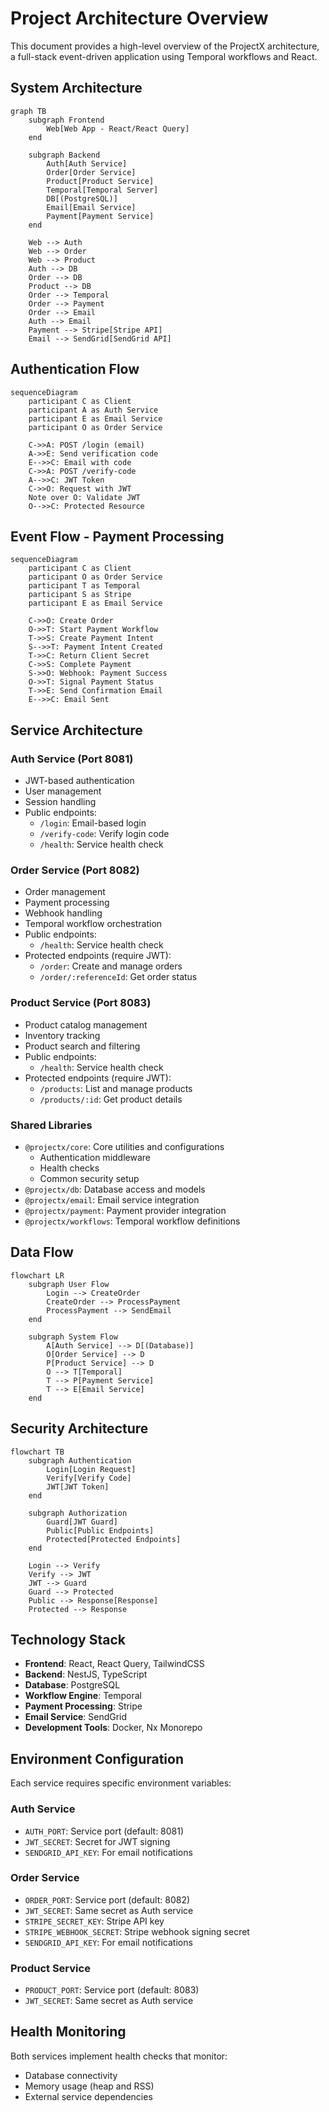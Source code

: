 # Project Architecture Overview

This document provides a high-level overview of the ProjectX architecture, a full-stack event-driven application using Temporal workflows and React.

## System Architecture

```mermaid
graph TB
    subgraph Frontend
        Web[Web App - React/React Query]
    end

    subgraph Backend
        Auth[Auth Service]
        Order[Order Service]
        Product[Product Service]
        Temporal[Temporal Server]
        DB[(PostgreSQL)]
        Email[Email Service]
        Payment[Payment Service]
    end

    Web --> Auth
    Web --> Order
    Web --> Product
    Auth --> DB
    Order --> DB
    Product --> DB
    Order --> Temporal
    Order --> Payment
    Order --> Email
    Auth --> Email
    Payment --> Stripe[Stripe API]
    Email --> SendGrid[SendGrid API]
```

## Authentication Flow

```mermaid
sequenceDiagram
    participant C as Client
    participant A as Auth Service
    participant E as Email Service
    participant O as Order Service

    C->>A: POST /login (email)
    A->>E: Send verification code
    E-->>C: Email with code
    C->>A: POST /verify-code
    A-->>C: JWT Token
    C->>O: Request with JWT
    Note over O: Validate JWT
    O-->>C: Protected Resource
```

## Event Flow - Payment Processing

```mermaid
sequenceDiagram
    participant C as Client
    participant O as Order Service
    participant T as Temporal
    participant S as Stripe
    participant E as Email Service

    C->>O: Create Order
    O->>T: Start Payment Workflow
    T->>S: Create Payment Intent
    S-->>T: Payment Intent Created
    T->>C: Return Client Secret
    C->>S: Complete Payment
    S->>O: Webhook: Payment Success
    O->>T: Signal Payment Status
    T->>E: Send Confirmation Email
    E-->>C: Email Sent
```

## Service Architecture

### Auth Service (Port 8081)
- JWT-based authentication
- User management
- Session handling
- Public endpoints:
  - `/login`: Email-based login
  - `/verify-code`: Verify login code
  - `/health`: Service health check

### Order Service (Port 8082)
- Order management
- Payment processing
- Webhook handling
- Temporal workflow orchestration
- Public endpoints:
  - `/health`: Service health check
- Protected endpoints (require JWT):
  - `/order`: Create and manage orders
  - `/order/:referenceId`: Get order status

### Product Service (Port 8083)
- Product catalog management
- Inventory tracking
- Product search and filtering
- Public endpoints:
  - `/health`: Service health check
- Protected endpoints (require JWT):
  - `/products`: List and manage products
  - `/products/:id`: Get product details

### Shared Libraries
- `@projectx/core`: Core utilities and configurations
  - Authentication middleware
  - Health checks
  - Common security setup
- `@projectx/db`: Database access and models
- `@projectx/email`: Email service integration
- `@projectx/payment`: Payment provider integration
- `@projectx/workflows`: Temporal workflow definitions

## Data Flow

```mermaid
flowchart LR
    subgraph User Flow
        Login --> CreateOrder
        CreateOrder --> ProcessPayment
        ProcessPayment --> SendEmail
    end

    subgraph System Flow
        A[Auth Service] --> D[(Database)]
        O[Order Service] --> D
        P[Product Service] --> D
        O --> T[Temporal]
        T --> P[Payment Service]
        T --> E[Email Service]
    end
```

## Security Architecture

```mermaid
flowchart TB
    subgraph Authentication
        Login[Login Request]
        Verify[Verify Code]
        JWT[JWT Token]
    end

    subgraph Authorization
        Guard[JWT Guard]
        Public[Public Endpoints]
        Protected[Protected Endpoints]
    end

    Login --> Verify
    Verify --> JWT
    JWT --> Guard
    Guard --> Protected
    Public --> Response[Response]
    Protected --> Response
```

## Technology Stack
- **Frontend**: React, React Query, TailwindCSS
- **Backend**: NestJS, TypeScript
- **Database**: PostgreSQL
- **Workflow Engine**: Temporal
- **Payment Processing**: Stripe
- **Email Service**: SendGrid
- **Development Tools**: Docker, Nx Monorepo

## Environment Configuration
Each service requires specific environment variables:

### Auth Service
- `AUTH_PORT`: Service port (default: 8081)
- `JWT_SECRET`: Secret for JWT signing
- `SENDGRID_API_KEY`: For email notifications

### Order Service
- `ORDER_PORT`: Service port (default: 8082)
- `JWT_SECRET`: Same secret as Auth service
- `STRIPE_SECRET_KEY`: Stripe API key
- `STRIPE_WEBHOOK_SECRET`: Stripe webhook signing secret
- `SENDGRID_API_KEY`: For email notifications

### Product Service
- `PRODUCT_PORT`: Service port (default: 8083)
- `JWT_SECRET`: Same secret as Auth service

## Health Monitoring
Both services implement health checks that monitor:
- Database connectivity
- Memory usage (heap and RSS)
- External service dependencies 